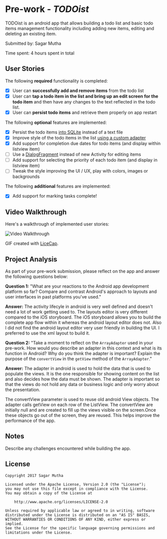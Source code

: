 # Pre-work - *TODOist*

TODOist is an android app that allows building a todo list and basic todo items management functionality including adding new items, editing and deleting an existing item.

Submitted by: Sagar Mutha

Time spent: 4 hours spent in total

## User Stories

The following **required** functionality is completed:

* [x] User can **successfully add and remove items** from the todo list
* [x] User can **tap a todo item in the list and bring up an edit screen for the todo item** and then have any changes to the text reflected in the todo list.
* [x] User can **persist todo items** and retrieve them properly on app restart

The following **optional** features are implemented:

* [x] Persist the todo items [into SQLite](http://guides.codepath.com/android/Persisting-Data-to-the-Device#sqlite) instead of a text file
* [x] Improve style of the todo items in the list [using a custom adapter](http://guides.codepath.com/android/Using-an-ArrayAdapter-with-ListView)
* [x] Add support for completion due dates for todo items (and display within listview item)
* [ ] Use a [DialogFragment](http://guides.codepath.com/android/Using-DialogFragment) instead of new Activity for editing items
* [ ] Add support for selecting the priority of each todo item (and display in listview item)
* [ ] Tweak the style improving the UI / UX, play with colors, images or backgrounds

The following **additional** features are implemented:

* [x] Add support for marking tasks complete!

## Video Walkthrough

Here's a walkthrough of implemented user stories:

<img src='http://i.imgur.com/G1bddfN.gif' title='Video Walkthrough' width='' alt='Video Walkthrough' />

GIF created with [LiceCap](http://www.cockos.com/licecap/).

## Project Analysis

As part of your pre-work submission, please reflect on the app and answer the following questions below:

**Question 1:** "What are your reactions to the Android app development platform so far? Compare and contrast Android's approach to layouts and user interfaces in past platforms you've used."

**Answer:** The activity lifecyle in android is very well defined and doesn't need a lot of work getting used to. The layouts editor is very different compared to the iOS storyboard. The iOS storyboard allows you to build the complete app flow within it whereas the android layout editor does not. Also I did not find the android layout editor very user friendly in building the UI. I preferred to use the xml layout to build it.

**Question 2:** "Take a moment to reflect on the `ArrayAdapter` used in your pre-work. How would you describe an adapter in this context and what is its function in Android? Why do you think the adapter is important? Explain the purpose of the `convertView` in the `getView` method of the `ArrayAdapter`."

**Answer:** The adapter in android is used to hold the data that is used to populate the views. It is the one responsible for showing content on the list and also decides how the data must be shown. The adapter is important so that the views do not hold any data or business logic and only worry about the presentation.

The convertView parameter is used to reuse old android View objects. The adapter calls getView on each row of the ListView. The convertView  are initially null and are created to fill up the views visible on the screen.Once these objects go out of the screen, they are reused. This helps improve the performance of the app.

## Notes

Describe any challenges encountered while building the app.


## License

    Copyright 2017 Sagar Mutha

    Licensed under the Apache License, Version 2.0 (the "License");
    you may not use this file except in compliance with the License.
    You may obtain a copy of the License at

        http://www.apache.org/licenses/LICENSE-2.0

    Unless required by applicable law or agreed to in writing, software
    distributed under the License is distributed on an "AS IS" BASIS,
    WITHOUT WARRANTIES OR CONDITIONS OF ANY KIND, either express or implied.
    See the License for the specific language governing permissions and
    limitations under the License.